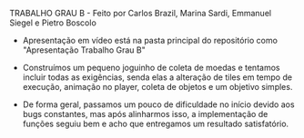 TRABALHO GRAU B - Feito por Carlos Brazil, Marina Sardi, Emmanuel Siegel e Pietro Boscolo

- Apresentação em vídeo está na pasta principal do repositório como "Apresentação Trabalho Grau B"

- Construímos um pequeno joguinho de coleta de moedas e tentamos incluir todas as exigências, senda elas a alteração de tiles em tempo de execução, animação no player, coleta de objetos e um objetivo simples.

- De forma geral, passamos um pouco de dificuldade no início devido aos bugs constantes, mas após alinharmos isso, a implementação de funções seguiu bem e acho que entregamos um resultado satisfatório.

